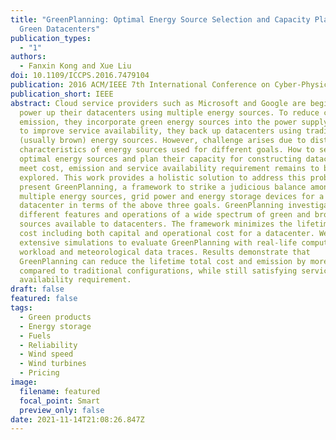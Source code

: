```yaml
---
title: "GreenPlanning: Optimal Energy Source Selection and Capacity Planning for
  Green Datacenters"
publication_types:
  - "1"
authors:
  - Fanxin Kong and Xue Liu
doi: 10.1109/ICCPS.2016.7479104
publication: 2016 ACM/IEEE 7th International Conference on Cyber-Physical Systems (ICCPS)
publication_short: IEEE
abstract: Cloud service providers such as Microsoft and Google are beginning to
  power up their datacenters using multiple energy sources. To reduce cost and
  emission, they incorporate green energy sources into the power supply, while
  to improve service availability, they back up datacenters using traditional
  (usually brown) energy sources. However, challenge arises due to distinct
  characteristics of energy sources used for different goals. How to select
  optimal energy sources and plan their capacity for constructing datacenters to
  meet cost, emission and service availability requirement remains to be fully
  explored. This work provides a holistic solution to address this problem. We
  present GreenPlanning, a framework to strike a judicious balance among
  multiple energy sources, grid power and energy storage devices for a
  datacenter in terms of the above three goals. GreenPlanning investigates
  different features and operations of a wide spectrum of green and brown energy
  sources available to datacenters. The framework minimizes the lifetime total
  cost including both capital and operational cost for a datacenter. We conduct
  extensive simulations to evaluate GreenPlanning with real-life computational
  workload and meteorological data traces. Results demonstrate that
  GreenPlanning can reduce the lifetime total cost and emission by more than 50%
  compared to traditional configurations, while still satisfying service
  availability requirement.
draft: false
featured: false
tags:
  - Green products
  - Energy storage
  - Fuels
  - Reliability
  - Wind speed
  - Wind turbines
  - Pricing
image:
  filename: featured
  focal_point: Smart
  preview_only: false
date: 2021-11-14T21:08:26.847Z
---
```

